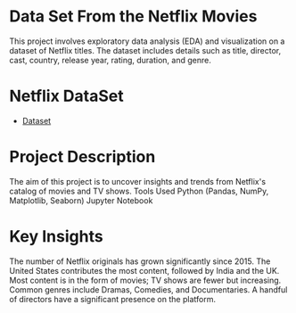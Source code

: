 # Data Set From the Netflix Movies
This project involves exploratory data analysis (EDA) and visualization on a dataset of Netflix titles. The dataset includes details such as title, director, cast, country, release year, rating, duration, and genre.
# Netflix DataSet
- <a href="https://github.com/vigneshsethu/Netflix/blob/main/mymoviedb.csv"> Dataset</a>
# Project Description
The aim of this project is to uncover insights and trends from Netflix's catalog of movies and TV shows.
Tools Used
Python (Pandas, NumPy, Matplotlib, Seaborn)
Jupyter Notebook
# Key Insights
The number of Netflix originals has grown significantly since 2015.
The United States contributes the most content, followed by India and the UK.
Most content is in the form of movies; TV shows are fewer but increasing.
Common genres include Dramas, Comedies, and Documentaries.
A handful of directors have a significant presence on the platform.
